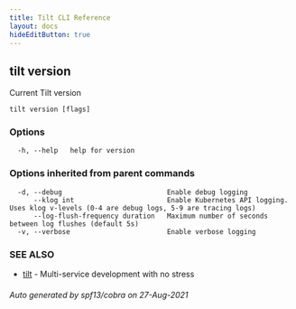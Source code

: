 ```yaml
---
title: Tilt CLI Reference
layout: docs
hideEditButton: true
---
```

## tilt version

Current Tilt version

```
tilt version [flags]
```

### Options

```
  -h, --help   help for version
```

### Options inherited from parent commands

```
  -d, --debug                          Enable debug logging
      --klog int                       Enable Kubernetes API logging. Uses klog v-levels (0-4 are debug logs, 5-9 are tracing logs)
      --log-flush-frequency duration   Maximum number of seconds between log flushes (default 5s)
  -v, --verbose                        Enable verbose logging
```

### SEE ALSO

* [tilt](tilt.html)	 - Multi-service development with no stress

###### Auto generated by spf13/cobra on 27-Aug-2021
